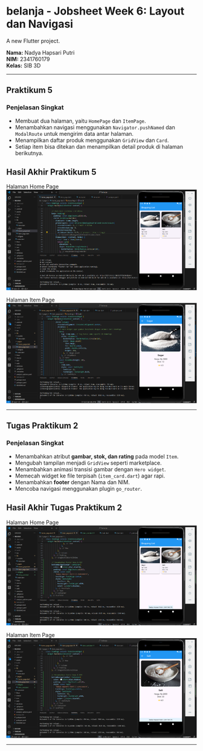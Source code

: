 # belanja - Jobsheet Week 6: Layout dan Navigasi

A new Flutter project.

**Nama:** Nadya Hapsari Putri  
**NIM:** 2341760179  
**Kelas:** SIB 3D

---

## Praktikum 5

### Penjelasan Singkat
- Membuat dua halaman, yaitu `HomePage` dan `ItemPage`.  
- Menambahkan navigasi menggunakan `Navigator.pushNamed` dan `ModalRoute` untuk mengirim data antar halaman.  
- Menampilkan daftar produk menggunakan `GridView` dan `Card`.  
- Setiap item bisa ditekan dan menampilkan detail produk di halaman berikutnya.

## Hasil Akhir Praktikum 5
Halaman Home Page
![Praktikum 5 - 1](screenshots/01.png)  

Halaman Item Page
![Praktikum 5 - 2](screenshots/02.png) 

---

## Tugas Praktikum 2

### Penjelasan Singkat
- Menambahkan atribut **gambar, stok, dan rating** pada model `Item`.  
- Mengubah tampilan menjadi `GridView` seperti marketplace.  
- Menambahkan animasi transisi gambar dengan `Hero widget`.  
- Memecah widget ke file terpisah (`item_card.dart`) agar rapi.  
- Menambahkan **footer** dengan Nama dan NIM.  
- Mencoba navigasi menggunakan plugin `go_router`.

## Hasil Akhir Tugas Praktikum 2
Halaman Home Page
![Tugas 2 - 1](screenshots/03.png) 

Halaman Item Page
![Tugas 2 - 2](screenshots/04.png) 

---
